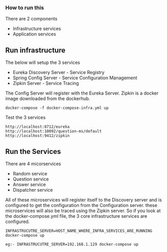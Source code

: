### How to run this

There are 2 components

* Infrastructure services
* Application services

## Run infrastructure

The below will setup the 3 services 

* Eureka Discovery Server - Service Registry
* Spring Config Server - Service Configuration Management
* Zipkin Server - Service Tracing

The Config Server will register with the Eureka Server. Zipkin is a docker image downloaded from the dockerhub.

```
docker-compose -f docker-compose-infra.yml up
```

Test the 3 services

```
http://localhost:8712/eureka
http://localhost:10092/question-ms/default
http://localhost:9412/zipkin
```
## Run the Services

There are 4 micorservices

* Random service
* Question service
* Answer service
* Dispatcher service

All of these microservices will register itself to the Discovery server and is configured to get the configuration from the Configuration server.
these microservices will also be traced using the Zipkin server.
So if you look at the docker-compose.yml file, the 3 core infrastructure services are configured.

```
INFRASTRUCUTRE_SERVER=HOST_NAME_WHERE_INFRA_SERVICES_ARE_RUNNING docker-compose up

eg:- INFRASTRUCUTRE_SERVER=192.168.1.129 docker-compose up
```
